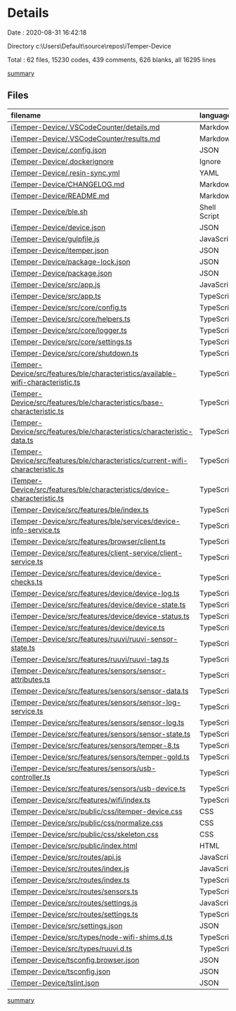 # Details

Date : 2020-08-31 16:42:18

Directory c:\Users\Default\source\repos\iTemper-Device

Total : 62 files,  15230 codes, 439 comments, 626 blanks, all 16295 lines

[summary](results.md)

## Files
| filename | language | code | comment | blank | total |
| :--- | :--- | ---: | ---: | ---: | ---: |
| [iTemper-Device/.VSCodeCounter/details.md](/iTemper-Device/.VSCodeCounter/details.md) | Markdown | 34 | 0 | 6 | 40 |
| [iTemper-Device/.VSCodeCounter/results.md](/iTemper-Device/.VSCodeCounter/results.md) | Markdown | 24 | 0 | 7 | 31 |
| [iTemper-Device/.config.json](/iTemper-Device/.config.json) | JSON | 0 | 0 | 1 | 1 |
| [iTemper-Device/.dockerignore](/iTemper-Device/.dockerignore) | Ignore | 15 | 1 | 1 | 17 |
| [iTemper-Device/.resin-sync.yml](/iTemper-Device/.resin-sync.yml) | YAML | 6 | 0 | 1 | 7 |
| [iTemper-Device/CHANGELOG.md](/iTemper-Device/CHANGELOG.md) | Markdown | 6 | 0 | 4 | 10 |
| [iTemper-Device/README.md](/iTemper-Device/README.md) | Markdown | 45 | 0 | 14 | 59 |
| [iTemper-Device/ble.sh](/iTemper-Device/ble.sh) | Shell Script | 4 | 1 | 1 | 6 |
| [iTemper-Device/device.json](/iTemper-Device/device.json) | JSON | 0 | 0 | 1 | 1 |
| [iTemper-Device/gulpfile.js](/iTemper-Device/gulpfile.js) | JavaScript | 54 | 3 | 5 | 62 |
| [iTemper-Device/itemper.json](/iTemper-Device/itemper.json) | JSON | 1 | 0 | 1 | 2 |
| [iTemper-Device/package-lock.json](/iTemper-Device/package-lock.json) | JSON | 11,233 | 0 | 1 | 11,234 |
| [iTemper-Device/package.json](/iTemper-Device/package.json) | JSON | 82 | 0 | 1 | 83 |
| [iTemper-Device/src/app.js](/iTemper-Device/src/app.js) | JavaScript | 58 | 14 | 1 | 73 |
| [iTemper-Device/src/app.ts](/iTemper-Device/src/app.ts) | TypeScript | 42 | 7 | 23 | 72 |
| [iTemper-Device/src/core/config.ts](/iTemper-Device/src/core/config.ts) | TypeScript | 86 | 0 | 18 | 104 |
| [iTemper-Device/src/core/helpers.ts](/iTemper-Device/src/core/helpers.ts) | TypeScript | 16 | 2 | 4 | 22 |
| [iTemper-Device/src/core/logger.ts](/iTemper-Device/src/core/logger.ts) | TypeScript | 30 | 0 | 7 | 37 |
| [iTemper-Device/src/core/settings.ts](/iTemper-Device/src/core/settings.ts) | TypeScript | 148 | 1 | 15 | 164 |
| [iTemper-Device/src/core/shutdown.ts](/iTemper-Device/src/core/shutdown.ts) | TypeScript | 16 | 0 | 3 | 19 |
| [iTemper-Device/src/features/ble/characteristics/available-wifi-characteristic.ts](/iTemper-Device/src/features/ble/characteristics/available-wifi-characteristic.ts) | TypeScript | 72 | 0 | 5 | 77 |
| [iTemper-Device/src/features/ble/characteristics/base-characteristic.ts](/iTemper-Device/src/features/ble/characteristics/base-characteristic.ts) | TypeScript | 80 | 3 | 9 | 92 |
| [iTemper-Device/src/features/ble/characteristics/characteristic-data.ts](/iTemper-Device/src/features/ble/characteristics/characteristic-data.ts) | TypeScript | 145 | 0 | 2 | 147 |
| [iTemper-Device/src/features/ble/characteristics/current-wifi-characteristic.ts](/iTemper-Device/src/features/ble/characteristics/current-wifi-characteristic.ts) | TypeScript | 49 | 0 | 4 | 53 |
| [iTemper-Device/src/features/ble/characteristics/device-characteristic.ts](/iTemper-Device/src/features/ble/characteristics/device-characteristic.ts) | TypeScript | 47 | 2 | 4 | 53 |
| [iTemper-Device/src/features/ble/index.ts](/iTemper-Device/src/features/ble/index.ts) | TypeScript | 25 | 0 | 6 | 31 |
| [iTemper-Device/src/features/ble/services/device-info-service.ts](/iTemper-Device/src/features/ble/services/device-info-service.ts) | TypeScript | 17 | 0 | 5 | 22 |
| [iTemper-Device/src/features/browser/client.ts](/iTemper-Device/src/features/browser/client.ts) | TypeScript | 434 | 5 | 58 | 497 |
| [iTemper-Device/src/features/client-service/client-service.ts](/iTemper-Device/src/features/client-service/client-service.ts) | TypeScript | 188 | 0 | 20 | 208 |
| [iTemper-Device/src/features/device/device-checks.ts](/iTemper-Device/src/features/device/device-checks.ts) | TypeScript | 26 | 1 | 10 | 37 |
| [iTemper-Device/src/features/device/device-log.ts](/iTemper-Device/src/features/device/device-log.ts) | TypeScript | 80 | 5 | 15 | 100 |
| [iTemper-Device/src/features/device/device-state.ts](/iTemper-Device/src/features/device/device-state.ts) | TypeScript | 41 | 5 | 3 | 49 |
| [iTemper-Device/src/features/device/device-status.ts](/iTemper-Device/src/features/device/device-status.ts) | TypeScript | 51 | 0 | 3 | 54 |
| [iTemper-Device/src/features/device/device.ts](/iTemper-Device/src/features/device/device.ts) | TypeScript | 43 | 1 | 12 | 56 |
| [iTemper-Device/src/features/ruuvi/ruuvi-sensor-state.ts](/iTemper-Device/src/features/ruuvi/ruuvi-sensor-state.ts) | TypeScript | 17 | 0 | 4 | 21 |
| [iTemper-Device/src/features/ruuvi/ruuvi-tag.ts](/iTemper-Device/src/features/ruuvi/ruuvi-tag.ts) | TypeScript | 172 | 0 | 5 | 177 |
| [iTemper-Device/src/features/sensors/sensor-attributes.ts](/iTemper-Device/src/features/sensors/sensor-attributes.ts) | TypeScript | 23 | 14 | 5 | 42 |
| [iTemper-Device/src/features/sensors/sensor-data.ts](/iTemper-Device/src/features/sensors/sensor-data.ts) | TypeScript | 35 | 0 | 8 | 43 |
| [iTemper-Device/src/features/sensors/sensor-log-service.ts](/iTemper-Device/src/features/sensors/sensor-log-service.ts) | TypeScript | 201 | 7 | 15 | 223 |
| [iTemper-Device/src/features/sensors/sensor-log.ts](/iTemper-Device/src/features/sensors/sensor-log.ts) | TypeScript | 103 | 0 | 11 | 114 |
| [iTemper-Device/src/features/sensors/sensor-state.ts](/iTemper-Device/src/features/sensors/sensor-state.ts) | TypeScript | 113 | 0 | 16 | 129 |
| [iTemper-Device/src/features/sensors/temper-8.ts](/iTemper-Device/src/features/sensors/temper-8.ts) | TypeScript | 169 | 41 | 32 | 242 |
| [iTemper-Device/src/features/sensors/temper-gold.ts](/iTemper-Device/src/features/sensors/temper-gold.ts) | TypeScript | 66 | 17 | 19 | 102 |
| [iTemper-Device/src/features/sensors/usb-controller.ts](/iTemper-Device/src/features/sensors/usb-controller.ts) | TypeScript | 71 | 2 | 14 | 87 |
| [iTemper-Device/src/features/sensors/usb-device.ts](/iTemper-Device/src/features/sensors/usb-device.ts) | TypeScript | 105 | 10 | 23 | 138 |
| [iTemper-Device/src/features/wifi/index.ts](/iTemper-Device/src/features/wifi/index.ts) | TypeScript | 13 | 0 | 3 | 16 |
| [iTemper-Device/src/public/css/itemper-device.css](/iTemper-Device/src/public/css/itemper-device.css) | CSS | 64 | 0 | 10 | 74 |
| [iTemper-Device/src/public/css/normalize.css](/iTemper-Device/src/public/css/normalize.css) | CSS | 180 | 162 | 85 | 427 |
| [iTemper-Device/src/public/css/skeleton.css](/iTemper-Device/src/public/css/skeleton.css) | CSS | 298 | 72 | 49 | 419 |
| [iTemper-Device/src/public/index.html](/iTemper-Device/src/public/index.html) | HTML | 46 | 0 | 17 | 63 |
| [iTemper-Device/src/routes/api.js](/iTemper-Device/src/routes/api.js) | JavaScript | 35 | 3 | 1 | 39 |
| [iTemper-Device/src/routes/index.js](/iTemper-Device/src/routes/index.js) | JavaScript | 25 | 3 | 1 | 29 |
| [iTemper-Device/src/routes/index.ts](/iTemper-Device/src/routes/index.ts) | TypeScript | 9 | 21 | 10 | 40 |
| [iTemper-Device/src/routes/sensors.ts](/iTemper-Device/src/routes/sensors.ts) | TypeScript | 20 | 3 | 12 | 35 |
| [iTemper-Device/src/routes/settings.js](/iTemper-Device/src/routes/settings.js) | JavaScript | 46 | 3 | 1 | 50 |
| [iTemper-Device/src/routes/settings.ts](/iTemper-Device/src/routes/settings.ts) | TypeScript | 49 | 3 | 8 | 60 |
| [iTemper-Device/src/settings.json](/iTemper-Device/src/settings.json) | JSON | 93 | 0 | 2 | 95 |
| [iTemper-Device/src/types/node-wifi-shims.d.ts](/iTemper-Device/src/types/node-wifi-shims.d.ts) | TypeScript | 1 | 0 | 1 | 2 |
| [iTemper-Device/src/types/ruuvi.d.ts](/iTemper-Device/src/types/ruuvi.d.ts) | TypeScript | 1 | 0 | 0 | 1 |
| [iTemper-Device/tsconfig.browser.json](/iTemper-Device/tsconfig.browser.json) | JSON | 11 | 10 | 1 | 22 |
| [iTemper-Device/tsconfig.json](/iTemper-Device/tsconfig.json) | JSON | 15 | 17 | 1 | 33 |
| [iTemper-Device/tslint.json](/iTemper-Device/tslint.json) | JSON | 51 | 0 | 1 | 52 |

[summary](results.md)